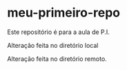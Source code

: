 # meu-primeiro-repo
Este repositório é para a aula de P.I. 

Alteração feita no diretório local

Alteração feita no diretório remoto.
